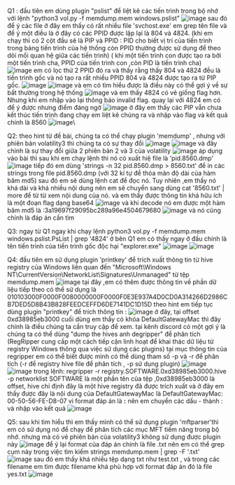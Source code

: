 Q1 :
đầu tiên em dùng plugin "pslist" để liệt kê các tiến trình trong bộ nhớ với lệnh "python3 vol.py -f memdump.mem windows.pslist"
![image](https://github.com/Ahitriko/Training-CTF/assets/151734752/baefc00a-4a95-4829-b191-48826c0bb995) 
sau đó để ý các file ở đây em thấy có rất nhiều file 'svchost.exe'
em grep tên file và để ý một điều là ở đây có các PPID được lặp lại là 804 và 4824.
(khi em chạy thì có 2 cột đầu sẽ là PIP và PPID : PID cho biết vị trí của tiến trình trong bảng tiến trình của hệ thống còn PPID thường được sử dụng để theo dõi mối quan hệ giữa các tiến trình)
( khi một tiến trình con được tạo ra bởi một tiến trình cha, PPID của tiến trình con ,còn PID là tiến trình cha)
![image](https://github.com/Ahitriko/Training-CTF/assets/151734752/7a6d2ccc-84fc-43b9-9e30-b3314c43bbc5)
em có lọc thử 2 PPID đó ra và thấy rằng thấy 804 và 4824 đều là tiến trình gốc và nó tạo ra rất nhiều PPID 804 và 4824 được tạo ra từ PIP gốc.
![image](https://github.com/Ahitriko/Training-CTF/assets/151734752/349149a9-69d3-44fe-9252-76bec1549498)
![image](https://github.com/Ahitriko/Training-CTF/assets/151734752/bae60d3f-c280-4b98-bbd6-24e72845f4b1)
và em có tìm hiểu được là điều này có thể gợi ý về sự bất thường trong hệ thống
![image](https://github.com/Ahitriko/Training-CTF/assets/151734752/eae2dc80-31ed-482b-8335-bfb3275bb72e)
và em thấy 4824 có vẻ giống flag hơn. Nhưng khi em nhập vào lại thông báo invalid flag.
quay lại với 4824 em có để ý được nhưng điểm đáng ngờ
![image](https://github.com/Ahitriko/Training-CTF/assets/151734752/3cb905d0-0898-4399-940b-61b81331a3d6)
ở đây em thấy các PIP vẫn chưa kết thúc tiến trình đang chạy
em liệt kê chúng ra và nhập vào flag và kết quả chính là 8560
![image](https://github.com/Ahitriko/Training-CTF/assets/151734752/da0e3919-0a8c-4791-a326-604aa213356e)\

Q2:
theo hint từ đề bài, chúng ta có thể chạy plugin 'memdump' , nhưng với phiên bản volatility3 thì chúng ta có sự thay đổi
![image](https://github.com/Ahitriko/Training-CTF/assets/151734752/25880ce9-bcff-4a6d-957f-80ba6b4cba8b)
![image](https://github.com/Ahitriko/Training-CTF/assets/151734752/188c74d7-2bd7-498b-a5d4-220c6e30c623)
và đây chính là sự thay đổi giữa 2 phiên bản 2 và 3 của volatility
![image](https://github.com/Ahitriko/Training-CTF/assets/151734752/3bfd95a8-99bb-4edb-84ee-17a6833518e0)
áp dụng vào bài thì sau khi em chạy lệnh thì nó có xuất hiệ file là 'pid.8560.dmp'
![image](https://github.com/Ahitriko/Training-CTF/assets/151734752/8c7364ca-2949-45c8-8c49-069f6ee40d78)
tiếp đó em dùng 'strings -n 32 pid.8560.dmp > 8560.txt' để in các strings trong file pid.8560.dmp (với 32 kí tự để thỏa mãn độ dài của hàm băm md5)
sau đó em sẽ dùng lệnh cat để đọc nó. Tuy nhiên ,em thấy nó khá dài và khá nhiều nội dung
nên em sẽ chuyển sang dùng cat '8560.txt' | more để từ từ xem nội dung của nó.
và em thấy được thông tin khá hữu ích là một đoạn flag dạng base64
![image](https://github.com/Ahitriko/Training-CTF/assets/151734752/2cec7e2e-e74b-48ae-931b-ba25a473bf93)
và khi decode nó em được một hàm băm md5 là :3a19697f29095bc289a96e4504679680
![image](https://github.com/Ahitriko/Training-CTF/assets/151734752/4ebd86ae-cac9-4bad-9c8e-16469af6ef7c)
và nó cũng chính là đáp án cần tìm

Q3:
ngay từ Q1 ngay khi chạy lệnh python3 vol.py -f memdump.mem  windows.pslist.PsList | grep '4824' ở bên Q1
em có thấy ngay ở đầu chính là tên tiến trình của tiến trình gốc độc hại "explorer.exe"
![image](https://github.com/Ahitriko/Training-CTF/assets/151734752/e949f114-f0d2-4400-88fd-7f25ea3c7054)
![image](https://github.com/Ahitriko/Training-CTF/assets/151734752/6b89c337-4274-436d-8389-44eed497bc4e)

Q4:
đầu tiên em sử dụng plugin 'printkey' để trích xuất thông tin từ hive registry của Windows liên quan đến  "Microsoft\Windows NT\CurrentVersion\NetworkList\Signatures\Unmanaged" từ tệp memdump.mem
![image](https://github.com/Ahitriko/Training-CTF/assets/151734752/bccac118-94ad-4f90-a376-42aca1d9b1f3)
tại đây ,em có thêm được thông tin về phần dữ liệu tiếp theo có thể sử dụng là 010103000F0000F0080000000F0000F0E3E937A4D0CD0A314266D2986CB7DED5D8B43B828FEEDCEFFD6DE7141DC1D15D
theo hint em tiếp tục dùng plugin "printkey" để trích thông tin :
![image](https://github.com/Ahitriko/Training-CTF/assets/151734752/2e0da2ab-6085-45d0-a507-13cb5078e015)
ở đây, tại offset 0xd38985eb3000 cuối dùng em thấy có khóa DefaultGatewayMac thì đây chính là điều chúng ta cần truy cập để xem.
tại kênh discord có một gợi ý là chúng ta có thể dùng "dump the hives anh degripper" để phân tích 
(RegRipper cung cấp một cách tiếp cận linh hoạt để khai thác dữ liệu từ registry Windows thông qua việc sử dụng các plugins)
tại mục thông tin của regripper em có thể biết được mình có thể dùng tham số -p và -r để phân tích 
(-r để registry hive file để phân tích , -p sử dụng plugin)
![image](https://github.com/Ahitriko/Training-CTF/assets/151734752/87af594f-7d56-44af-a9b6-5fb1429e6053)
![image](https://github.com/Ahitriko/Training-CTF/assets/151734752/c2086046-52a1-42fe-85b0-da63006a8506)
trong lệnh: regripper -r registry.SOFTWARE.0xd38985eb3000.hive -p networklist
SOFTWARE là một phần tên của tệp ,0xd38985eb3000 là offset, hive chỉ định đây là một hive registry đã được trích xuất
và ở đây em thấy được đây là nội dung của DefaultGatewayMac là DefaultGatewayMac: 00-50-56-FE-D8-07
vì format đáp án là **:** nên em chuyển các dấu - thành : và nhập vào kết quả
![image](https://github.com/Ahitriko/Training-CTF/assets/151734752/9657d54a-fd5c-494d-91ca-006c775c2dae)




Q5:
sau khi tìm hiểu thì em thấy mình có thể sử dụng plugin 'mftparser'thì em có sử dụng nó để chạy để phân tích các mục MFT tiềm năng trong bộ nhớ. 
nhưng mà có vẻ phiên bản của volatility3 không sử dụng được plugin này
![image](https://github.com/Ahitriko/Training-CTF/assets/151734752/8944b993-764f-4371-bdbb-555188215c02)
để ý lại format của đáp án chính là file .txt nên em có thể grep cụm này trong việc tìm kiếm
strings memdump.mem | grep -F '.txt'  
![image](https://github.com/Ahitriko/Training-CTF/assets/151734752/9e94c5d0-ae62-48f6-bfde-10d342b6a3b7)
sau đó em thấy khá nhiều tệp dạng txt như test.txt , và trong các filename em tìm được filename khá phù hợp với format đáp án
đó là file yes.txt
![image](https://github.com/Ahitriko/Training-CTF/assets/151734752/4ecdd086-d740-46a6-982f-890d1283e67e)



